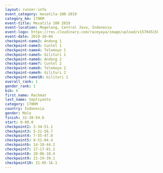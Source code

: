 ```yaml
---
layout: runner-info 
event_category: mesatila-100-2019 
category_km: 170KM 
event-title: Mesatila 100 2019 
event-location: Magelang, Central Java, Indonesia 
event-logo: https://res.cloudinary.com/raceyaya/image/upload/v1570451507/logo/mesastila100_jin7bl.jpg 
event-date: 2019-10-04 
checkpoint-name2: Andong 1 
checkpoint-name3: Cuntel 1 
checkpoint-name4: Telemoyo 1 
checkpoint-name5: Gilituri 1 
checkpoint-name6: Andong 2 
checkpoint-name7: Cuntel 2 
checkpoint-name8: Telemoyo 2 
checkpoint-name9: Gilituri 2 
checkpoint-name10: Gilituri 1 
overall_rank: 1
gender_rank: 1
bib: 6
first_name: Rachmat
last_name: Septiyanto
category: 170KM
country: Indonesia
gender: Male
finish: 32-38-54.6
start: 0-00.0
checkpoint2: 2-34-51.1
checkpoint3: 5-21-56.7
checkpoint4: 7-55-47.8
checkpoint5: 8-51-04.4
checkpoint6: 14-18-44.2
checkpoint7: 17-17-01.2
checkpoint8: 20-06-10.4
checkpoint9: 21-19-39.1
checkpoint10: 31-05-16.1
---
```

